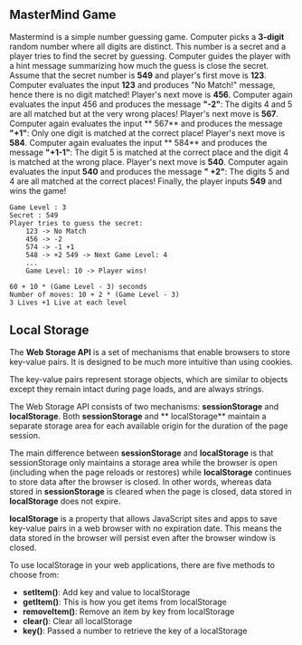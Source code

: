 ## MasterMind Game

Mastermind is a simple number guessing game. Computer picks a **3-digit** random number where all digits are distinct.
This number is a secret and a player tries to find the secret by guessing. Computer guides the player with a hint
message summarizing how much the guess is close the secret. Assume that the secret number is **549** and player's first
move is **123**. Computer evaluates the input **123** and produces "No Match!" message, hence there is no digit matched!
Player's next move is **456**. Computer again evaluates the input 456 and produces the message **"-2"**: The digits 4
and 5 are all matched but at the very wrong places! Player's next move is **567**. Computer again evaluates the input **
567** and produces the message **"+1"**:
Only one digit is matched at the correct place! Player's next move is **584**. Computer again evaluates the input **
584** and produces the message **"+1-1"**: The digit 5 is matched at the correct place and the digit 4 is matched at the
wrong place. Player's next move is **540**. Computer again evaluates the input **540** and produces the message **"
+2"**: The digits 5 and 4 are all matched at the correct places! Finally, the player inputs **549** and wins the game!

```
Game Level : 3 
Secret : 549 
Player tries to guess the secret: 
    123 -> No Match 
    456 -> -2 
    574 -> -1 +1 
    548 -> +2 549 -> Next Game Level: 4 
    ... 
    Game Level: 10 -> Player wins!

60 + 10 * (Game Level - 3) seconds 
Number of moves: 10 + 2 * (Game Level - 3)
3 Lives +1 Live at each level
```

## Local Storage

The **Web Storage API** is a set of mechanisms that enable browsers to store key-value pairs. It is designed to be much
more intuitive than using cookies.

The key-value pairs represent storage objects, which are similar to objects except they remain intact during page loads,
and are always strings.

The Web Storage API consists of two mechanisms: **sessionStorage** and **localStorage**. Both **sessionStorage** and **
localStorage** maintain a separate storage area for each available origin for the duration of the page session.

The main difference between **sessionStorage** and **localStorage** is that sessionStorage only maintains a storage area
while the browser is open (including when the page reloads or restores) while **localStorage** continues to store data
after the browser is closed. In other words, whereas data stored in **sessionStorage** is cleared when the page is
closed, data stored in **localStorage** does not expire.

**localStorage** is a property that allows JavaScript sites and apps to save key-value pairs in a web browser with no
expiration date. This means the data stored in the browser will persist even after the browser window is closed.

To use localStorage in your web applications, there are five methods to choose from:

- **setItem()**: Add key and value to localStorage
- **getItem()**: This is how you get items from localStorage
- **removeItem()**: Remove an item by key from localStorage
- **clear()**: Clear all localStorage
- **key()**: Passed a number to retrieve the key of a localStorage
